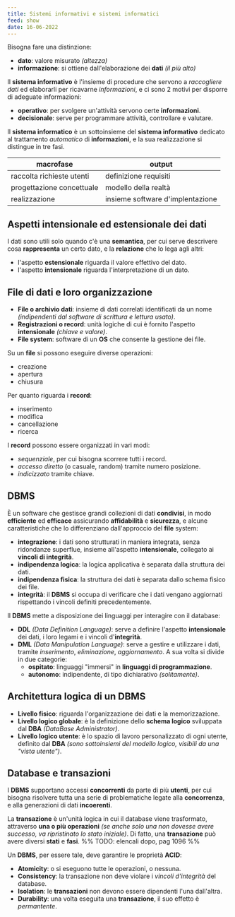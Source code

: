 ```yaml
---
title: Sistemi informativi e sistemi informatici
feed: show
date: 16-06-2022
---
```


Bisogna fare una distinzione:
- **dato**: valore misurato *(altezza)*
- **informazione**: si ottiene dall'elaborazione dei **dati** *(il più alto)*

Il **sistema informativo** è l'insieme di procedure che servono a *raccogliere dati* ed elaborarli per ricavarne *informazioni*, e ci sono 2 motivi per disporre di adeguate informazioni:
- **operativo**: per svolgere un'attività servono certe **informazioni**.
- **decisionale**: serve per programmare attività, controllare e valutare.

Il **sistema informatico** è un sottoinsieme del **sistema informativo** dedicato al trattamento *automatico* di **informazioni**, e la sua realizzazione si distingue in tre fasi.

| macrofase  | output  |
|---|---|
| raccolta richieste utenti | definizione requisiti |
| progettazione concettuale | modello della realtà  |
| realizzazione | insieme software d'implentazione  |

## Aspetti intensionale ed estensionale dei dati
I dati sono utili solo quando c'è una **semantica**, per cui serve descrivere cosa **rappresenta** un certo dato, e la **relazione** che lo lega agli altri:
- l'aspetto **estensionale** riguarda il valore effettivo del dato.
- l'aspetto **intensionale** riguarda l'interpretazione di un dato.

## File di dati e loro organizzazione
- **File o archivio dati**: insieme di dati correlati identificati da un nome *(indipendenti dal software di scrittura e lettura usato)*.
- **Registrazioni o record**: unità logiche di cui è fornito l'aspetto **intensionale** *(chiave e valore)*.
- **File system**: software di un **OS** che consente la gestione dei file.

Su un **file** si possono eseguire diverse operazioni:
- creazione
- apertura
- chiusura

Per quanto riguarda i **record**:
- inserimento
- modifica
- cancellazione
- ricerca

I **record** possono essere organizzati in vari modi:
- *sequenziale*, per cui bisogna scorrere tutti i record.
- *accesso diretto* (o casuale, random) tramite numero posizione.
- *indicizzato* tramite chiave.

## DBMS
È un software che gestisce grandi collezioni di dati **condivisi**, in modo **efficiente** ed **efficace** assicurando **affidabilità** e **sicurezza**, e alcune caratteristiche che lo differenziano dall'approccio del **file** system:
- **integrazione**: i dati sono strutturati in maniera integrata, senza ridondanze superflue, insieme all'aspetto **intensionale**, collegato ai **vincoli di integrità**.
- **indipendenza logica**: la logica applicativa è separata dalla struttura dei dati.
- **indipendenza fisica**: la struttura dei dati è separata dallo schema fisico dei file.
- **integrità**: il **DBMS** si occupa di verificare che i dati vengano aggiornati rispettando i vincoli definiti precedentemente.

Il **DBMS** mette a disposizione dei linguaggi per interagire con il database: 
- **DDL** *(Data Definition Language)*: serve a definire l'aspetto **intensionale** dei dati, i loro legami e i vincoli d'**integrità**.
- **DML** *(Data Manipulation Language)*: serve a gestire e utilizzare i dati, tramite *inserimento*, *eliminazione*, *aggiornamento*. A sua volta si divide in due categorie:
	- **ospitato**: linguaggi "immersi" in **linguaggi di programmazione**.
	- **autonomo**: indipendente, di tipo dichiarativo *(solitamente)*.

## Architettura logica di un DBMS
- **Livello fisico**: riguarda l'organizzazione dei dati e la memorizzazione.
- **Livello logico globale**: è la definizione dello **schema logico** sviluppata dal **DBA** *(DataBase Administrator)*.
- **Livello logico utente**: è lo spazio di lavoro personalizzato di ogni utente, definito dal **DBA** *(sono sottoinsiemi del modello logico, visibili da una "vista utente")*.

## Database e transazioni
I **DBMS** supportano accessi **concorrenti** da parte di più **utenti**, per cui bisogna risolvere tutta una serie di problematiche legate alla **concorrenza**, e alla generazioni di dati **incoerenti**.

La **transazione** è un'unità logica in cui il database viene trasformato, attraverso **una o più operazioni** *(se anche solo una non dovesse avere successo, va ripristinato lo stato iniziale)*. Di fatto, una **transazione** può avere diversi **stati** e **fasi**. %% TODO: elencali dopo, pag 1096 %%

Un **DBMS**, per essere tale, deve garantire le proprietà **ACID**:
- **Atomicity**: o si eseguono tutte le operazioni, o nessuna.
- **Consistency**: la transazione non deve violare i *vincoli d'integrità* del database.
- **Isolation**: le **transazioni** non devono essere dipendenti l'una dall'altra.
- **Durability**: una volta eseguita una **transazione**, il suo effetto è *permantente*.